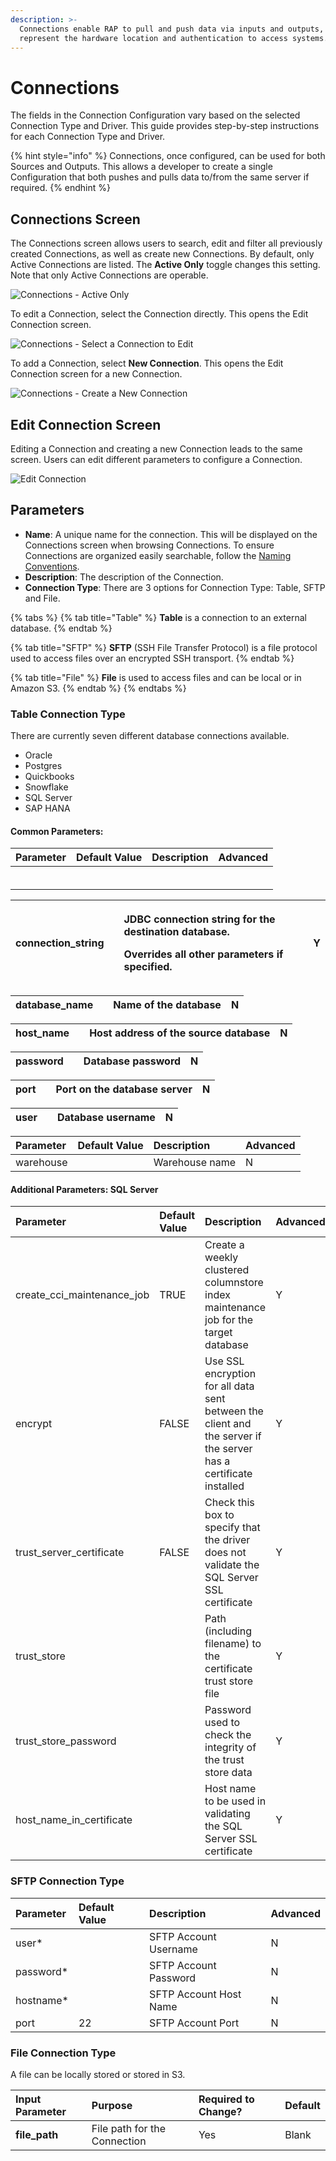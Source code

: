 ```yaml
---
description: >-
  Connections enable RAP to pull and push data via inputs and outputs, and
  represent the hardware location and authentication to access systems.
---
```


# Connections

The fields in the Connection Configuration vary based on the selected Connection Type and Driver. This guide provides step-by-step instructions for each Connection Type and Driver.

{% hint style="info" %}
Connections, once configured, can be used for both Sources and Outputs. This allows a developer to create a single Configuration that both pushes and pulls data to/from the same server if required.
{% endhint %}

## Connections Screen

The Connections screen allows users to search, edit and filter all previously created Connections, as well as create new Connections. By default, only Active Connections are listed. The **Active Only** toggle changes this setting. Note that only Active Connections are operable.

![Connections - Active Only](../.gitbook/assets/active-only-connections.png)

To edit a Connection, select the Connection directly. This opens the Edit Connection screen.

![Connections - Select a Connection to Edit](../.gitbook/assets/select-a-connection-to-edit.png)

To add a Connection, select **New Connection**. This opens the Edit Connection screen for a new Connection.

![Connections - Create a New Connection](../.gitbook/assets/create-a-new-connection%20%281%29.png)

## Edit Connection Screen

Editing a Connection and creating a new Connection leads to the same screen. Users can edit different parameters to configure a Connection.

![Edit Connection](../.gitbook/assets/image%20%28158%29.png)

## Parameters

* **Name**: A unique name for the connection. This will be displayed on the Connections screen when browsing Connections. To ensure Connections are organized easily searchable, follow the [Naming Conventions](connections-configuration.md).
* **Description**: The description of the Connection.
* **Connection Type**: There are 3 options for Connection Type: Table, SFTP and File.

{% tabs %}
{% tab title="Table" %}
**Table** is a connection to an external database.
{% endtab %}

{% tab title="SFTP" %}
**SFTP** \(SSH File Transfer Protocol\) is a file protocol used to access files over an encrypted SSH transport.
{% endtab %}

{% tab title="File" %}
**File** is used to access files and can be local or in Amazon S3.
{% endtab %}
{% endtabs %}

### Table Connection Type

There are currently seven different database connections available.

* Oracle
* Postgres
* Quickbooks
* Snowflake
* SQL Server
* SAP HANA

#### Common Parameters:

| Parameter | Default Value | Description | Advanced |
| :--- | :--- | :--- | :--- |
|  |  |  |  |
|  |  |  |  |
|  |  |  |  |
|  |  |  |  |
|  |  |  |  |
|  |  |  |  |

<table>
  <thead>
    <tr>
      <th style="text-align:left">connection_string</th>
      <th style="text-align:left"></th>
      <th style="text-align:left">
        <p>JDBC connection string for the destination database.</p>
        <p>Overrides all other parameters if specified.</p>
      </th>
      <th style="text-align:left">Y</th>
    </tr>
  </thead>
  <tbody></tbody>
</table>

| database\_name |  | Name of the database | N |
| :--- | :--- | :--- | :--- |


| host\_name |  | Host address of the source database | N |
| :--- | :--- | :--- | :--- |


| password |  | Database password | N |
| :--- | :--- | :--- | :--- |


| port |  | Port on the database server | N |
| :--- | :--- | :--- | :--- |


| user |  | Database username | N |
| :--- | :--- | :--- | :--- |


| Parameter | Default Value | Description | Advanced |
| :--- | :--- | :--- | :--- |
| warehouse |  | Warehouse name | N |

#### Additional Parameters: SQL Server

| Parameter | Default Value | Description | Advanced |
| :--- | :--- | :--- | :--- |
| create\_cci\_maintenance\_job | TRUE | Create a weekly clustered columnstore index maintenance job for the target database | Y |
| encrypt | FALSE | Use SSL encryption for all data sent between the client and the server if the server has a certificate installed | Y |
| trust\_server\_certificate | FALSE | Check this box to specify that the driver does not validate the SQL Server SSL certificate | Y |
| trust\_store |  | Path \(including filename\) to the certificate trust store file | Y |
| trust\_store\_password |  | Password used to check the integrity of the trust store data | Y |
| host\_name\_in\_certificate |  | Host name to be used in validating the SQL Server SSL certificate | Y |

### SFTP Connection Type

| Parameter | Default Value | Description | Advanced |
| :--- | :--- | :--- | :--- |
| user\* |  | SFTP Account Username | N |
| password\* |  | SFTP Account Password | N |
| hostname\* |  | SFTP Account Host Name | N |
| port | 22 | SFTP Account Port | N |

### File Connection Type

A file can be locally stored or stored in S3.

| Input Parameter | Purpose | Required to Change? | Default |
| :--- | :--- | :--- | :--- |
| **file\_path** | File path for the Connection | Yes | Blank |


